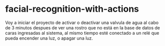 # facial-recognition-with-actions

Voy a iniciar el proyecto de activar o deactivar una valvula de agua al cabo de 3 minutos despues de ver una rostro que no está en la base de datos de caras ingresadas al sistema, al mismo tiempo esté conectado a un relé que pueda encender una luz, o apagar una luz.
